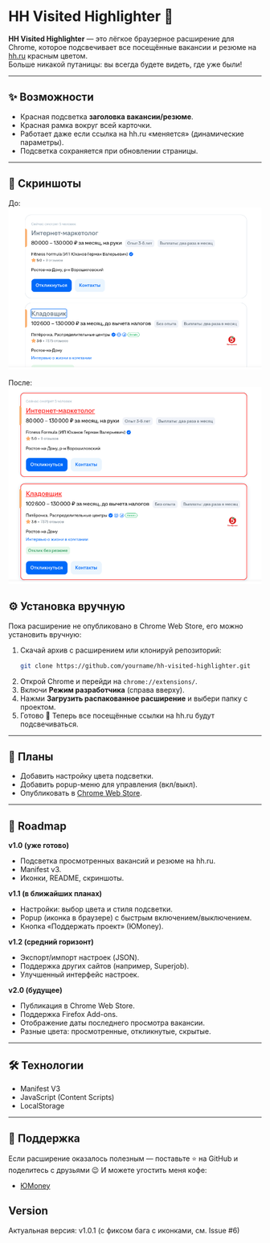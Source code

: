 # HH Visited Highlighter 🚀

**HH Visited Highlighter** — это лёгкое браузерное расширение для Chrome, которое подсвечивает все посещённые вакансии и резюме на [hh.ru](https://hh.ru) красным цветом.  
Больше никакой путаницы: вы всегда будете видеть, где уже были!  

---

## ✨ Возможности
- Красная подсветка **заголовка вакансии/резюме**.  
- Красная рамка вокруг всей карточки.  
- Работает даже если ссылка на hh.ru «меняется» (динамические параметры).  
- Подсветка сохраняется при обновлении страницы.  

---

## 📸 Скриншоты

До:  
![До](screen/До.png)

После:  
![После](screen/После.png)

## ⚙️ Установка вручную
Пока расширение не опубликовано в Chrome Web Store, его можно установить вручную:

1. Скачай архив с расширением или клонируй репозиторий:
   ```bash
   git clone https://github.com/yourname/hh-visited-highlighter.git
   ```
2. Открой Chrome и перейди на `chrome://extensions/`.  
3. Включи **Режим разработчика** (справа вверху).  
4. Нажми **Загрузить распакованное расширение** и выбери папку с проектом.  
5. Готово 🎉 Теперь все посещённые ссылки на hh.ru будут подсвечиваться.  

---

## 📌 Планы
- Добавить настройку цвета подсветки.  
- Добавить popup-меню для управления (вкл/выкл).  
- Опубликовать в [Chrome Web Store](https://chrome.google.com/webstore).  

---
## 🚀 Roadmap

**v1.0 (уже готово)**
- Подсветка просмотренных вакансий и резюме на hh.ru.
- Manifest v3.
- Иконки, README, скриншоты.

**v1.1 (в ближайших планах)**
- Настройки: выбор цвета и стиля подсветки.
- Popup (иконка в браузере) с быстрым включением/выключением.
- Кнопка «Поддержать проект» (ЮMoney).

**v1.2 (средний горизонт)**
- Экспорт/импорт настроек (JSON).
- Поддержка других сайтов (например, Superjob).
- Улучшенный интерфейс настроек.

**v2.0 (будущее)**
- Публикация в Chrome Web Store.
- Поддержка Firefox Add-ons.
- Отображение даты последнего просмотра вакансии.
- Разные цвета: просмотренные, откликнутые, скрытые.

---

## 🛠️ Технологии
- Manifest V3  
- JavaScript (Content Scripts)  
- LocalStorage  

---

## 🤝 Поддержка
Если расширение оказалось полезным — поставьте ⭐ на GitHub и поделитесь с друзьями 😉
И можете угостить меня кофе:  
- [ЮMoney](https://yoomoney.ru/to/41001166778763)

## Version
Актуальная версия: v1.0.1 (с фиксом бага с иконками, см. Issue #6)
